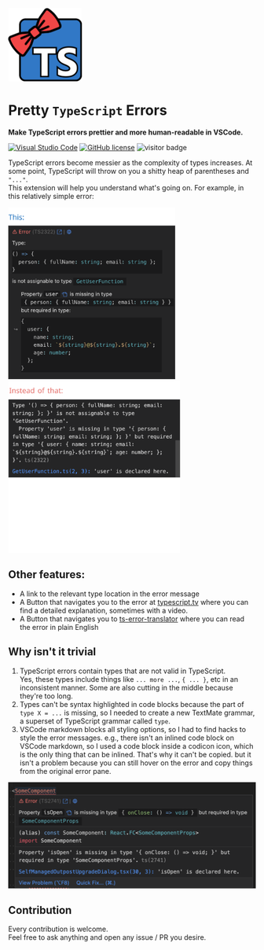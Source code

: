 <img src="./assets/icon.png" width="150" /> 

# Pretty `TypeScript` Errors

<b>Make TypeScript errors prettier and more human-readable in VSCode.</b>  
  
[![Visual Studio Code](https://img.shields.io/badge/--007ACC?logo=visual%20studio%20code&logoColor=ffffff)](https://code.visualstudio.com/)&nbsp;[![GitHub license](https://badgen.net/github/license/yoavbls/pretty-ts-errors)](https://github.com/yoavbls/pretty-ts-errors/blob/main/LICENSE)&nbsp;![visitor badge](https://visitor-badge.glitch.me/badge?page_id=pretty-ts-errors)


TypeScript errors become messier as the complexity of types increases. At some point, TypeScript will throw on you a shitty heap of parentheses and `"..."`.  
This extension will help you understand what's going on. For example, in this relatively simple error:

<img src="./assets/this.png" height="350" />&nbsp; &nbsp; <img src="./assets/instead-of-that.png" height="350" />

## Other features:
- A link to the relevant type location in the error message
- A Button that navigates you to the error at [typescript.tv](http://typescript.tv) where you can find a detailed explanation, sometimes with a video.
- A Button that navigates you to [ts-error-translator](https://ts-error-translator.vercel.app/) where you can read the error in plain English

  
## Why isn't it trivial
1. TypeScript errors contain types that are not valid in TypeScript.  
Yes, these types include things like `... more ...`, `{ ... }`, etc in an inconsistent manner. Some are also cutting in the middle because they're too long.
2. Types can't be syntax highlighted in code blocks because the part of `type X = ...` is missing, so I needed to create a new TextMate grammar, a superset of TypeScript grammar called `type`.
3. VSCode markdown blocks all styling options, so I had to find hacks to style the error messages. e.g., there isn't an inlined code block on VSCode markdown, so I used a code block inside a codicon icon, which is the only thing that can be inlined. That's why it can't be copied. but it isn't a problem because you can still hover on the error and copy things from the original error pane.  
<img src="./assets/errors-hover.png" width="600" /> 

## Contribution
Every contribution is welcome.  
Feel free to ask anything and open any issue / PR you desire.

<!-- ## Support
Please star this repo if you like it so this graph will grow:  
[![Sparkline](https://stars.medv.io/yoavbls/pretty-ts-errors.svg)](https://stars.medv.io/yoavbls/pretty-ts-errors) -->
